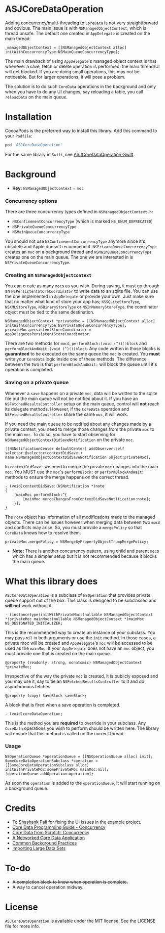 # ASJCoreDataOperation

Adding concurrency/multi-threading to `CoreData` is not very straightforward and obvious. The main issue is with `NSManagedObjectContext`, which is thread unsafe. The default one created in `AppDelegate` is created on the main thread:

```objc
_managedObjectContext = [[NSManagedObjectContext alloc] initWithConcurrencyType:NSMainQueueConcurrencyType];
```

The main drawback of using `AppDelegate`'s managed object context is that whenever a save, fetch or delete operation is performed, the main thread/UI will get blocked. If you are doing small operations, this may not be noticeable. But for larger operations, it will pose a problem.

The solution is to do such `CoreData` operations in the background and only when you have to do any UI changes, say reloading a table, you call `reloadData` on the main queue.

# Installation

CocoaPods is the preferred way to install this library. Add this command to your `Podfile`:

```ruby
pod 'ASJCoreDataOperation'
```

For the same library in `Swift`, see [ASJCoreDataOperation-Swift](https://github.com/sdpjswl/ASJCoreDataOperation-Swift).

# Background

* **Key:** `NSManagedObjectContext` = `moc`

### Concurrency options

There are three concurrency types defined in `NSManagedObjectContext.h`:
- `NSConfinementConcurrencyType` (which is marked `NS_ENUM_DEPRECATED`)
- `NSPrivateQueueConcurrencyType`
- `NSMainQueueConcurrencyType`

You should not use `NSConfinementConcurrencyType` anymore since it's obsolete and Apple doesn't recommend it. `NSPrivateQueueConcurrencyType` creates an `moc` on a background thread and `NSMainQueueConcurrencyType` creates one on the main queue. The one we are interested in is `NSPrivateQueueConcurrencyType`.

### Creating an `NSManagedObjectContext`

You can create as many `moc`s as you wish. During saving, it must go through an `NSPersistentStoreCoordinator` to write data to an sqlite file. You can use the one implemented in `AppDelegate` or provide your own. Just make sure that no matter what kind of store your app has; `NSSQLiteStoreType`, `NSXMLStoreType`, `NSBinaryStoreType` or `NSInMemoryStoreType`, the coordinator object must be tied to the same destination.

```objc
NSManagedObjectContext *privateMoc = [[NSManagedObjectContext alloc] initWithConcurrencyType:NSPrivateQueueConcurrencyType];
privateMoc.persistentStoreCoordinator = appDelegatesPersistentStoreCoordinator;
```

There are two methods for `moc`s, `performBlock:(void (^)())block` and `performBlockAndWait:(void (^)())block`. Any code written in those blocks is **guaranteed** to be executed on the same queue the `moc` is created. You **must** write your `CoreData` logic inside one of these methods. The difference between the two is that `performBlockAndWait:` will block the queue until it's operation is completed.

### Saving on a private queue

Whenever a `save` happens on a private `moc`, data will be written to the sqlite file but the main queue will not be notified about it. If you have an `NSFetchedResultsController` setup on the main queue, control will **not** reach its delegate methods. However, if the `CoreData` operation and `NSFetchedResultsController` share the same `moc`, it will work.

If you need the main queue to be notified about any changes made by a private context, you need to merge those changes from the private `moc` to the main `moc`. To do so, you have to start observing for `NSManagedObjectContextDidSaveNotification` on the private `moc`.

```objc
[[NSNotificationCenter defaultCenter] addObserver:self selector:@selector(contextDidSave:) name:NSManagedObjectContextDidSaveNotification object:privateMoc];
```

In `contextDidSave:` we need to merge the private `moc` changes into the main `moc`. You MUST use the `moc`'s `performBlock:` or `performBlockAndWait:` methods to ensure the merge happens on the correct thread.

```objc
- (void)contextDidSave:(NSNotification *)note
{
	[mainMoc performBlock:^{
		[mainMoc mergeChangesFromContextDidSaveNotification:note];
	}];
}
```

The `note` object has information of all modifications made to the managed objects. There can be issues however when merging data between two `moc`s and conflicts may arise. So, you must provide a `mergePolicy` so that `CoreData` knows how to resolve them.

```objc
privateMoc.mergePolicy = NSMergeByPropertyObjectTrumpMergePolicy;
```

* **Note:** There is another concurrency pattern, using child and parent `moc`s which has a simpler setup but it is not recommended because it blocks the main queue.

# What this library does

`ASJCoreDataOperation` is a subclass of `NSOperation` that provides private queue support out of the box. This class is designed to be subclassed and **will not** work without it.

```objc
- (instancetype)initWithPrivateMoc:(nullable NSManagedObjectContext *)privateMoc mainMoc:(nullable NSManagedObjectContext *)mainMoc NS_DESIGNATED_INITIALIZER;
```

This is the recommended way to create an instance of your subclass. You may pass `nil` in both arguments or use the `init` method. In those cases, a private moc will be created and `AppDelegate`'s `moc` will be accessed to be used as the `mainMoc`. If your `AppDelegate` does not have an `moc` object, you must provide one that is created on the main queue.

```objc
@property (readonly, strong, nonatomic) NSManagedObjectContext *privateMoc;
```

Irrespective of the way the private `moc` is created, it is publicly exposed and you may use it, say to tie an `NSFetchedResultsController` to it and do asynchronous fetches.

```objc
@property (copy) SaveBlock saveBlock;
```
A block that is fired when a save operation is completed.

```objc 
- (void)coreDataOperation;
```

This is the method you are **required** to override in your subclass. Any `CoreData` operations you wish to perform should be written here. The library will ensure that this method is called on the correct thread.

### Usage

```objc
NSOperationQueue *operationQueue = [[NSOperationQueue alloc] init];
SomeCoreDataOperationSubclass *operation = [[SomeCoreDataOperationSubclass alloc] initWithPrivateMoc:somePrivateMoc mainMoc:nil];
[operationQueue addOperation:operation];
```
As soon the `operation` is added to the `operationQueue`, it will start running on a background queue.

# Credits

- To [Shashank Pali](https://github.com/shashankpali) for fixing the UI issues in the example project.
- [Core Data Programming Guide - Concurrency](https://developer.apple.com/library/mac/documentation/Cocoa/Conceptual/CoreData/Concurrency.html)
- [Core Data from Scratch: Concurrency](http://code.tutsplus.com/tutorials/core-data-from-scratch-concurrency--cms-22131)
- [A Networked Core Data Application](https://www.objc.io/issues/10-syncing-data/networked-core-data-application/)
- [Common Background Practices](https://www.objc.io/issues/2-concurrency/common-background-practices/)
- [Importing Large Data Sets](https://www.objc.io/issues/4-core-data/importing-large-data-sets-into-core-data/)

# To-do

- ~~A completion block to know when operation is complete.~~
- A way to cancel operation midway.

# License

`ASJCoreDataOperation` is available under the MIT license. See the LICENSE file for more info.
